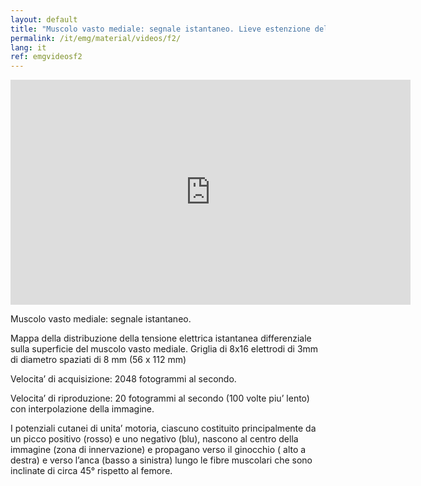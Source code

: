 ```yaml
---
layout: default
title: "Muscolo vasto mediale: segnale istantaneo. Lieve estenzione della gamba."
permalink: /it/emg/material/videos/f2/
lang: it
ref: emgvideosf2
---
```


<iframe width="640" height="360" src="https://www.youtube-nocookie.com/embed/K1DDA5LbZus?si=v8zUTVa3Idp7l-ZM&rel=0" title="YouTube video player" frameborder="0" allow="accelerometer; autoplay; clipboard-write; encrypted-media; gyroscope; picture-in-picture; web-share" allowfullscreen></iframe>

Muscolo vasto mediale: segnale istantaneo.

Mappa della distribuzione della tensione elettrica istantanea differenziale sulla superficie del muscolo vasto mediale. Griglia di 8x16 elettrodi di 3mm di diametro spaziati di 8 mm (56 x 112 mm)

Velocita’ di acquisizione: 2048 fotogrammi al secondo.

Velocita’ di riproduzione: 20 fotogrammi al secondo (100 volte piu’ lento) con interpolazione della immagine.

I potenziali  cutanei di unita’ motoria, ciascuno costituito principalmente da un picco positivo (rosso) e uno negativo (blu), nascono al centro della immagine (zona di innervazione) e propagano verso il ginocchio ( alto a destra) e verso l’anca (basso a sinistra) lungo le fibre muscolari che sono inclinate di circa 45° rispetto al femore.